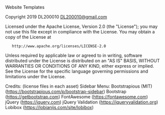Website Templates


   Copyright 2019 DL200010 <DL200010@gmail.com>

   Licensed under the Apache License, Version 2.0 (the "License");
   you may not use this file except in compliance with the License.
   You may obtain a copy of the License at

       http://www.apache.org/licenses/LICENSE-2.0

   Unless required by applicable law or agreed to in writing, software
   distributed under the License is distributed on an "AS IS" BASIS,
   WITHOUT WARRANTIES OR CONDITIONS OF ANY KIND, either express or implied.
   See the License for the specific language governing permissions and
   limitations under the License.



Credits: (license files in each asset)
   Sidebar Menu: Bootstrapious (MIT) (https://bootstrapious.com/p/bootstrap-sidebar)
   Bootstrap (https://getbootstrap.com)
   FontAwesome (https://fontawesome.com)
   jQuery (https://jquery.com)
   jQuery Validation (https://jqueryvalidation.org)
   Lobibox (https://lobianijs.com/site/lobibox)
